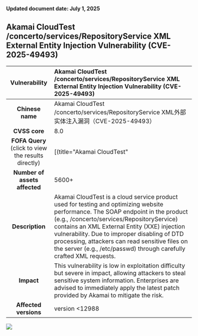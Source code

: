 **Updated document date:  July 1, 2025** 

## Akamai CloudTest /concerto/services/RepositoryService XML External Entity Injection Vulnerability (CVE-2025-49493)
|   **Vulnerability**  | 	Akamai CloudTest /concerto/services/RepositoryService XML External Entity Injection Vulnerability (CVE-2025-49493)|
| :----:   | :-----|
|  **Chinese name**  |Akamai CloudTest /concerto/services/RepositoryService XML外部实体注入漏洞（CVE-2025-49493） |
| **CVSS core**  | 		8.0  |
| **FOFA Query**  (click to view the results directly)|  [(title="Akamai CloudTest" || body="/imageMaster.png") || (body="Akamai CloudTest build" && body="collector component version")]
| **Number of assets affected**  | 5600+ |
| **Description**  |Akamai CloudTest is a cloud service product used for testing and optimizing website performance. The SOAP endpoint in the product (e.g., /concerto/services/RepositoryService) contains an XML External Entity (XXE) injection vulnerability. Due to improper disabling of DTD processing, attackers can read sensitive files on the server (e.g., /etc/passwd) through carefully crafted XML requests. |
| **Impact** | This vulnerability is low in exploitation difficulty but severe in impact, allowing attackers to steal sensitive system information. Enterprises are advised to immediately apply the latest patch provided by Akamai to mitigate the risk.|
| **Affected versions** | version <12988

![](https://s3.bmp.ovh/imgs/2025/07/01/4a8f3c2c7afa2e0c.gif)
